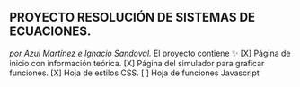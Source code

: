 ## PROYECTO RESOLUCIÓN DE SISTEMAS DE ECUACIONES.
_por Azul Martínez e Ignacio Sandoval._
El proyecto contiene :sparkles:
[X] Página de inicio con información teórica.
[X] Página del simulador para graficar funciones.
[X] Hoja de estilos CSS.
[ ] Hoja de funciones Javascript

